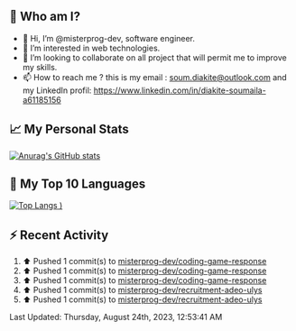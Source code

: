 ## **🔎 Who am I?**
- 👋 Hi, I’m @misterprog-dev, software engineer.
- 👀 I’m interested in web technologies.
- 💞️ I’m looking to collaborate on all project that will permit me to improve my skills.
- 📫 How to reach me ? this is my email : soum.diakite@outlook.com and my LinkedIn profil: https://www.linkedin.com/in/diakite-soumaila-a61185156


## **📈 My Personal Stats**
[![Anurag's GitHub stats](https://github-readme-stats.vercel.app/api?username=misterprog-dev&count_private=true&show_icons=true)](https://github.com/anuraghazra/github-readme-stats)

## **📣 My Top 10 Languages**
[![Top Langs](https://github-readme-stats.vercel.app/api/top-langs/?username=misterprog-dev&langs_count=10&layout=compact&hide=html,css&hide_title=true&&&show_icons=true)
)](https://github.com/anuraghazra/github-readme-stats)

## **⚡ Recent Activity**
<!--RECENT_ACTIVITY:start-->
1. ⬆️ Pushed 1 commit(s) to [misterprog-dev/coding-game-response](https://github.com/misterprog-dev/coding-game-response)<br>
2. ⬆️ Pushed 1 commit(s) to [misterprog-dev/coding-game-response](https://github.com/misterprog-dev/coding-game-response)<br>
3. ⬆️ Pushed 1 commit(s) to [misterprog-dev/coding-game-response](https://github.com/misterprog-dev/coding-game-response)<br>
4. ⬆️ Pushed 1 commit(s) to [misterprog-dev/recruitment-adeo-ulys](https://github.com/misterprog-dev/recruitment-adeo-ulys)<br>
5. ⬆️ Pushed 1 commit(s) to [misterprog-dev/recruitment-adeo-ulys](https://github.com/misterprog-dev/recruitment-adeo-ulys)<br>
<!--RECENT_ACTIVITY:end-->
<!--RECENT_ACTIVITY:last_update-->
Last Updated: Thursday, August 24th, 2023, 12:53:41 AM
<!--RECENT_ACTIVITY:last_update_end-->

<!---
misterprog-dev/misterprog-dev is a ✨ special ✨ repository because its `README.md` (this file) appears on your GitHub profile.
You can click the Preview link to take a look at your changes.
--->


